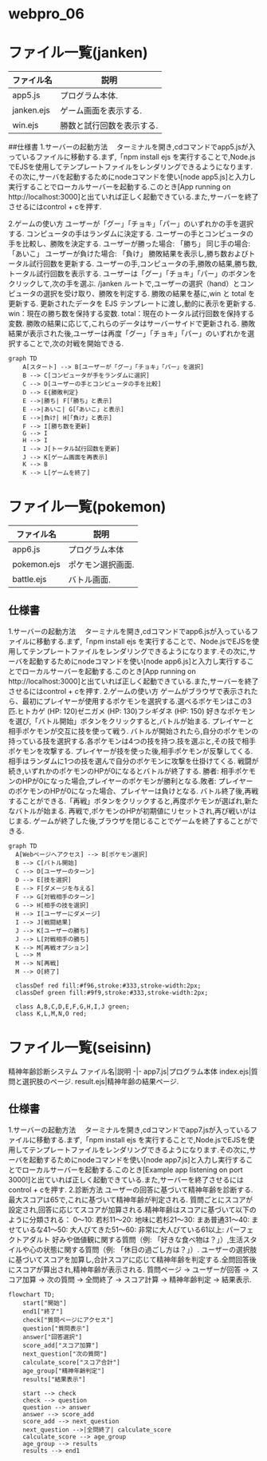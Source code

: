 # webpro_06

# ファイル一覧(janken)
ファイル名|説明
-|-
app5.js|プログラム本体.
janken.ejs| ゲーム画面を表示する.
win.ejs| 勝数と試行回数を表示する.

##仕様書
1.サーバーの起動方法
　ターミナルを開き,cdコマンドでapp5.jsが入っているファイルに移動する.まず,「npm install ejs を実行することで,Node.jsでEJSを使用してテンプレートファイルをレンダリングできるようになります.その次に,サーバを起動するためにnodeコマンドを使い[node app5.js]と入力し実行することでローカルサーバーを起動する.このとき[App running on http://localhost:3000]と出ていれば正しく起動できている.また,サーバーを終了させるにはcontrol + cを押す.

2.ゲームの使い方
ユーザーが「グー」「チョキ」「パー」のいずれかの手を選択する.
コンピュータの手はランダムに決定する.
ユーザーの手とコンピュータの手を比較し、勝敗を決定する.
ユーザーが勝った場合: 「勝ち」
同じ手の場合: 「あいこ」
ユーザーが負けた場合: 「負け」
勝敗結果を表示し,勝ち数およびトータル試行回数を更新する.
ユーザーの手,コンピュータの手,勝敗の結果,勝ち数,トータル試行回数を表示する.
ユーザーは「グー」「チョキ」「パー」のボタンをクリックして,次の手を選ぶ.
/janken ルートで,ユーザーの選択（hand）とコンピュータの選択を受け取り、勝敗を判定する.
勝敗の結果を基に,win と total を更新する.
更新されたデータを EJS テンプレートに渡し,動的に表示を更新する.
win：現在の勝ち数を保持する変数.
total：現在のトータル試行回数を保持する変数.
勝敗の結果に応じて,これらのデータはサーバーサイドで更新される.
勝敗結果が表示された後,ユーザーは再度「グー」「チョキ」「パー」のいずれかを選択することで,次の対戦を開始できる.

```mermaid
graph TD
    A[スタート] --> B[ユーザーが「グー」「チョキ」「パー」を選択]
    B --> C[コンピュータが手をランダムに選択]
    C --> D[ユーザーの手とコンピュータの手を比較]
    D --> E{勝敗判定}
    E -->|勝ち| F[「勝ち」と表示]
    E -->|あいこ| G[「あいこ」と表示]
    E -->|負け| H[「負け」と表示]
    F --> I[勝ち数を更新]
    G --> I
    H --> I
    I --> J[トータル試行回数を更新]
    J --> K[ゲーム画面を再表示]
    K --> B
    K --> L[ゲームを終了]
```

# ファイル一覧(pokemon)
ファイル名|説明
-|-
app6.js|プログラム本体
pokemon.ejs|ポケモン選択画面.
battle.ejs|バトル画面.

## 仕様書
1.サーバーの起動方法
　ターミナルを開き,cdコマンドでapp6.jsが入っているファイルに移動する.まず,「npm install ejs を実行することで、Node.jsでEJSを使用してテンプレートファイルをレンダリングできるようになります.その次に,サーバを起動するためにnodeコマンドを使い[node app6.js]と入力し実行することでローカルサーバーを起動する.このとき[App running on http://localhost:3000]と出ていれば正しく起動できている.また,サーバーを終了させるにはcontrol + cを押す.
2.ゲームの使い方
ゲームがブラウザで表示されたら、最初にプレイヤーが使用するポケモンを選択する.選べるポケモンはこの3匹.ヒトカゲ (HP: 120)ゼニガメ (HP: 130)フシギダネ (HP: 150)
好きなポケモンを選び,「バトル開始」ボタンをクリックすると,バトルが始まる.
プレイヤーと相手ポケモンが交互に技を使って戦う.
バトルが開始されたら,自分のポケモンの持っている技を選択する.各ポケモンは4つの技を持つ.技を選ぶと,その技で相手ポケモンを攻撃する.
プレイヤーが技を使った後,相手ポケモンが反撃してくる.相手はランダムに1つの技を選んで自分のポケモンに攻撃を仕掛けてくる.
戦闘が続き,いずれかのポケモンのHPが0になるとバトルが終了する.
勝者: 相手ポケモンのHPが0になった場合,プレイヤーのポケモンが勝利となる.敗者: プレイヤーのポケモンのHPが0になった場合、プレイヤーは負けとなる.
バトル終了後,再戦することができる.「再戦」ボタンをクリックすると,再度ポケモンが選ばれ,新たなバトルが始まる.
再戦で,ポケモンのHPが初期値にリセットされ,再び戦いがはじまる.
ゲームが終了した後,ブラウザを閉じることでゲームを終了することができる.


```mermaid
graph TD
  A[Webページへアクセス] --> B[ポケモン選択]
  B --> C[バトル開始]
  C --> D[ユーザーのターン]
  D --> E[技を選択]
  E --> F[ダメージを与える]
  F --> G[対戦相手のターン]
  G --> H[相手の技を選択]
  H --> I[ユーザーにダメージ]
  I --> J[戦闘結果]
  J --> K[ユーザーの勝ち]
  J --> L[対戦相手の勝ち]
  K --> M[再戦オプション]
  L --> M
  M --> N[再戦]
  M --> O[終了]

  classDef red fill:#f96,stroke:#333,stroke-width:2px;
  classDef green fill:#9f9,stroke:#333,stroke-width:2px;
  
  class A,B,C,D,E,F,G,H,I,J green;
  class K,L,M,N,O red;
```

# ファイル一覧(seisinn)
精神年齢診断システム
ファイル名|説明
-|-
app7.js|プログラム本体
index.ejs|質問と選択肢のページ.
result.ejs|精神年齢の結果ページ.

## 仕様書
1.サーバーの起動方法
　ターミナルを開き,cdコマンドでapp7.jsが入っているファイルに移動する.まず,「npm install ejs を実行することで,Node.jsでEJSを使用してテンプレートファイルをレンダリングできるようになります.その次に,サーバを起動するためにnodeコマンドを使い[node app7.js]と入力し実行することでローカルサーバーを起動する.このとき[Example app listening on port 3000!]と出ていれば正しく起動できている.また,サーバーを終了させるにはcontrol + cを押す.
2.診断方法
ユーザーの回答に基づいて精神年齢を診断する.最大スコアは65で,これに基づいて精神年齢が判定される.
質問ごとにスコアが設定され,回答に応じてスコアが加算される.精神年齢はスコアに基づいて以下のように分類される：
0～10: 若杉11～20: 地味に若杉21～30: まあ普通31～40: ませているな41～50: 大人びてきた51～60: 非常に大人びている61以上: パーフェクトアダルト
好みや価値観に関する質問（例: 「好きな食べ物は？」）,生活スタイルや心の状態に関する質問（例: 「休日の過ごし方は？」）.
ユーザーの選択肢に基づいてスコアを加算し,合計スコアに応じて精神年齢を判定する.全問回答後にスコアが算出され,精神年齢が表示される.
質問ページ → ユーザーが回答 → スコア加算 → 次の質問 → 全問終了 → スコア計算 → 精神年齢判定 → 結果表示.
 
```mermaid
flowchart TD;
    start["開始"]
    end1["終了"]
    check["質問ページにアクセス"]
    question["質問表示"]
    answer["回答選択"]
    score_add["スコア加算"]
    next_question["次の質問"]
    calculate_score["スコア合計"]
    age_group["精神年齢判定"]
    results["結果表示"]

    start --> check
    check --> question
    question --> answer
    answer --> score_add
    score_add --> next_question
    next_question -->|全問終了| calculate_score
    calculate_score --> age_group
    age_group --> results
    results --> end1
```
